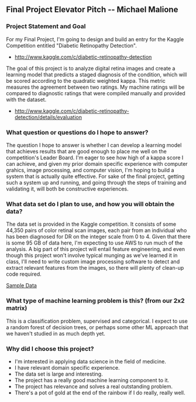 ## Final Project Elevator Pitch -- Michael Malione

### Project Statement and Goal
For my Final Project, I'm going to design and build an entry for the Kaggle Competition entitled "Diabetic Retinopathy Detection".
* http://www.kaggle.com/c/diabetic-retinopathy-detection

The goal of this project is to analyze digital retina images and create a learning model that predicts a staged diagnosis of the condition, which will be scored according to the quadratic weighted kappa. This metric measures the agreement between two ratings. My machine ratings will be compared to diagnostic ratings that were compiled manually and provided with the dataset.
* http://www.kaggle.com/c/diabetic-retinopathy-detection/details/evaluation

### What question or questions do I hope to answer?
The question I hope to answer is whether I can develop a learning model that achieves results that are good enough to place me well on the competition's Leader Board. I'm eager to see how high of a kappa score I can achieve, and given my prior domain specific experience with computer grahics, image processing, and computer vision, I'm hoping to build a system that is actually quite effective. For sake of the final project, getting such a system up and running, and going through the steps of training and validating it, will both be constructive experiences.

### What data set do I plan to use, and how you will obtain the data?
The data set is provided in the Kaggle competition. It consists of some 44,350 pairs of color retinal scan images, each pair from an individual who has been diagnosed for DR on the integer scale from 0 to 4. Given that there is some 95 GB of data here, I'm expecting to use AWS to run much of the analysis. A big part of this project will entail feature engineering, and even though this project won't involve typical munging as we've learned it in class, I'll need to write custom image processing software to detect and extract relevant features from the images, so there will plenty of clean-up code required.

[Sample Data](diagnosis_levels.md)

### What type of machine learning problem is this? (from our 2x2 matrix)
This is a classification problem, supervised and categorical. I expect to use a random forest of decision trees, or perhaps some other ML approach that we haven't studied in as much depth yet.

### Why did I choose this project?
* I'm interested in applying data science in the field of medicine.
* I have relevant domain specific experience.
* The data set is large and interesting.
* The project has a really good machine learning component to it.
* The project has relevance and solves a real outstanding problem.
* There's a pot of gold at the end of the rainbow if I do really, really well. 
